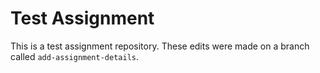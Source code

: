 # Test Assignment
This is a test assignment repository. These edits were made on a branch called `add-assignment-details`. 
